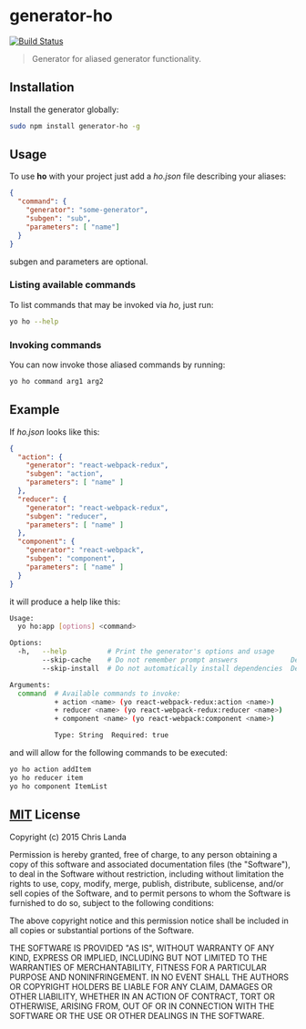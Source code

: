 # generator-ho
[![Build Status](https://travis-ci.org/stylesuxx/generator-ho.svg)](https://travis-ci.org/stylesuxx/generator-ho)

>Generator for aliased generator functionality.

## Installation
Install the generator globally:
```Bash
sudo npm install generator-ho -g
```

## Usage
To use **ho** with your project just add a *ho.json* file describing your aliases:
```JSON
{
  "command": {
    "generator": "some-generator",
    "subgen": "sub",
    "parameters": [ "name"]
  }
}
```

subgen and parameters are optional.

### Listing available commands
To list commands that may be invoked via *ho*, just run:
```Bash
yo ho --help
```

### Invoking commands
You can now invoke those aliased commands by running:
```Bash
yo ho command arg1 arg2
```

## Example
If *ho.json* looks like this:
```JSON
{
  "action": {
    "generator": "react-webpack-redux",
    "subgen": "action",
    "parameters": [ "name" ]
  },
  "reducer": {
    "generator": "react-webpack-redux",
    "subgen": "reducer",
    "parameters": [ "name" ]
  },
  "component": {
    "generator": "react-webpack",
    "subgen": "component",
    "parameters": [ "name" ]
  }
}
```
it will produce a help like this:
```Bash
Usage:
  yo ho:app [options] <command>

Options:
  -h,   --help          # Print the generator's options and usage
        --skip-cache    # Do not remember prompt answers             Default: false
        --skip-install  # Do not automatically install dependencies  Default: false

Arguments:
  command  # Available commands to invoke:
           + action <name> (yo react-webpack-redux:action <name>)
           + reducer <name> (yo react-webpack-redux:reducer <name>)
           + component <name> (yo react-webpack:component <name>)

           Type: String  Required: true

```
and will allow for the following commands to be executed:
```Bash
yo ho action addItem
yo ho reducer item
yo ho component ItemList
```

## [MIT](https://opensource.org/licenses/MIT) License
Copyright (c) 2015 Chris Landa

Permission is hereby granted, free of charge, to any person obtaining a copy
of this software and associated documentation files (the "Software"), to deal
in the Software without restriction, including without limitation the rights
to use, copy, modify, merge, publish, distribute, sublicense, and/or sell
copies of the Software, and to permit persons to whom the Software is
furnished to do so, subject to the following conditions:

The above copyright notice and this permission notice shall be included in
all copies or substantial portions of the Software.

THE SOFTWARE IS PROVIDED "AS IS", WITHOUT WARRANTY OF ANY KIND, EXPRESS OR
IMPLIED, INCLUDING BUT NOT LIMITED TO THE WARRANTIES OF MERCHANTABILITY,
FITNESS FOR A PARTICULAR PURPOSE AND NONINFRINGEMENT.  IN NO EVENT SHALL THE
AUTHORS OR COPYRIGHT HOLDERS BE LIABLE FOR ANY CLAIM, DAMAGES OR OTHER
LIABILITY, WHETHER IN AN ACTION OF CONTRACT, TORT OR OTHERWISE, ARISING FROM,
OUT OF OR IN CONNECTION WITH THE SOFTWARE OR THE USE OR OTHER DEALINGS IN
THE SOFTWARE.
